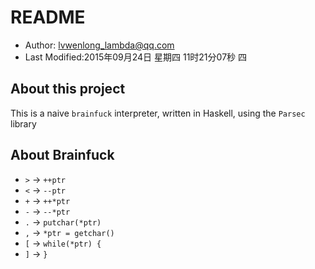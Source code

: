 # README

* Author: lvwenlong_lambda@qq.com
* Last Modified:2015年09月24日 星期四 11时21分07秒 四

## About this project

This is a naive `brainfuck` interpreter, written in Haskell, using the `Parsec` library

## About Brainfuck

* `>` -> `++ptr`
* `<` -> `--ptr`
* `+` -> `++*ptr`
* `-` -> `--*ptr`
* `.` -> `putchar(*ptr)`
* `,` -> `*ptr = getchar()`
* `[` -> `while(*ptr) {`
* `]` -> `}`
